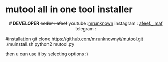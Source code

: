 # mutool all in one tool installer
<p align="center">
<b># DEVELOPER</b>
  <s>coder : afeef</s>
  youtube :<a href="https://www.youtube.com/channel/UCtVzQz_FEQTaU3fXeEYqetQ/">mrunknown</a>
  instagram : <a href="https://www.instagram.com/afeef._.maf/">afeef._.maf</a>
  telegram : <a href=></a>

#installation 
git clone https://github.com/mrunknownyt/mutool.git
./muinstall.sh
python2 mutool.py

then u can use it by selecting options :)
